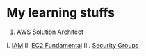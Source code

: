 # My learning stuffs

1. AWS Solution Architect

I. [IAM](https://github.com/hieutran21198/My-Learning/blob/master/AWS%20Associate/IAM.md)
II. [EC2 Fundamental](https://github.com/hieutran21198/My-Learning/blob/master/AWS%20Associate/EC2%20Fundamental.md)
III. [Security Groups](https://github.com/hieutran21198/My-Learning/blob/master/AWS%20Associate/Security%20Groups.md)

